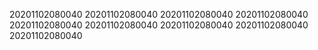 20201102080040
20201102080040
20201102080040
20201102080040
20201102080040
20201102080040
20201102080040
20201102080040
20201102080040
